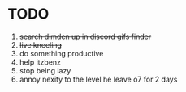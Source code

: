 # TODO
1. ~~search dimden up in discord gifs finder~~
2. ~~live kneeling~~
3. do something productive
4. help itzbenz
5. stop being lazy
6. annoy nexity to the level he leave o7 for 2 days
